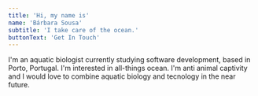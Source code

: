 ```yaml
---
title: 'Hi, my name is'
name: 'Bárbara Sousa'
subtitle: 'I take care of the ocean.'
buttonText: 'Get In Touch'
---
```


I'm an aquatic biologist currently studying software development, based in Porto, Portugal. I'm interested in all-things ocean. I'm anti animal captivity and I would love to combine aquatic biology and tecnology in the near future. 